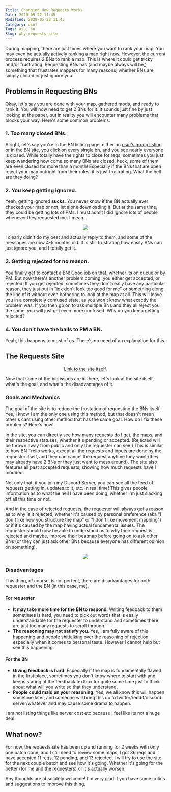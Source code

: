 ```yaml
---
Title: Changing How Requests Works
Date: 2020-05-22 11:45
Modified: 2020-05-22 11:45
Category: osu!
Tags: osu, bn
Slug: why-requests-site
---
```


During mapping, there are just times where you want to rank your map. You may even be actually actively ranking a map right now. However, the current process requires 2 BNs to rank a map. This is where it could get tricky and/or frustrating. Requesting BNs has (and maybe always will be,) something that frustrates mappers for many reasons; whether BNs are simply closed or just ignore you.

<Notice
  faIcon="exclamation-triangle"
  noticeType="warning"
  header="This post is filled with opinions."
  content="Most of the stuff I wrote are things that I know from experience, or from others. It is filled with quite a bit of subjectivity, so bear with me."
/>

## Problems in Requesting BNs
Okay, let's say you are done with your map, gathered mods, and ready to rank it. You will now need to get 2 BNs for it. It sounds just fine by just looking at the paper, but in reality you will encounter many problems that blocks your way. Here's some common problems:

### 1. Too many closed BNs.
Alright, let's say you're in the BN listing page, either on [osu!'s group listing](https://osu.ppy.sh/groups/28) or in [the BN site](https://bn.mappersguild.com/), you click on every single bn, and you see nearly everyone is closed. While totally have the rights to close for reqs, sometimes you just keep wandering how come so many BNs are closed, heck, some of them are even closed for more than a month! Especially if the BNs that are open reject your map outright from their rules, it is just frustrating. What the hell are they doing?

### 2. You keep getting ignored.
Yeah, getting ignored **sucks**. You never know if the BN actually ever checked your map or not, let alone downloading it. But at the same time, they could be getting lots of PMs. I must admit I did ignore lots of people whenever they requested me. I mean...

<center><img src="https://d.rorre.xyz/FkUlgP/chrome_xHt36PNdrn.png"></center>

I clearly didn't do my best and actually reply to them, and some of the messages are now 4-5 months old. It is still frustrating how easily BNs can just ignore you, and I totally get it.

### 3. Getting rejected for no reason.
You finally get to contact a BN! Good job on that, whether its on queue or by PM. But now there's another problem coming: you either get accepted, or rejected. If you get rejected, sometimes they don't really have any particular reason, they just put in "idk don't look too good for me" or something along the line of it without even bothering to look at the map at all. This will leave you in a completely confused state, as you won't know what exactly the problem was. If you then go on to ask multiple BNs and they all reject you the same, you will just get even more confused. Why do you keep getting rejected?

### 4. You don't have the balls to PM a BN.
Yeah, this happens to most of us. There's no need of an explanation for this.

## The Requests Site
<center><a href="https://bn.rorre.xyz/">Link to the site itself.</a></center>

Now that some of the big issues are in there, let's look at the site itself, what's the goal, and what's the disadvantages of it.

### Goals and Mechanics
The goal of the site is to reduce the frustation of requesting the BNs itself. Yes, I know I am the only one using this method, but that doesn't mean other's cant using other method that has the same goal. How do I fix these problems? Here's how!

In the site, you can directly see how many requests do I get, the maps, and their respective statuses, whether it's pending or accepted. (Rejected will be thrown away from public and only the requester can see.) This is similar to how BN Trello works, except all the requests and inputs are done by the requester itself, and they can cancel the request anytime they want (they may already have 2 BNs or they just want to mess around). The site also features all past accepted requests, showing how much requests have I modded.

Not only that, if you join my Discord Server, you can see all the feed of requests getting in, updates to it, etc. in real time! This gives people information as to what the hell I have been doing, whether I'm just slacking off all this time or not.

And in the case of rejected requests, the requester will always get a reason as to why is it rejected, whether it's caused by personal preference (aka "I don't like how you structure the map" or "I don't like movement mapping") or if it's caused by the map having actual fundamental issues. The requester should now be able to understand as to why their request is rejected and maybe, improve their beatmap before going on to ask other BNs (or they can just ask other BNs because everyone has different opinion on something).

<center><img src="https://d.rorre.xyz/2LGoYK/DUe9J5FGRC.png"></center>

### Disadvantages
This thing, of course, is not perfect, there are disadvantages for both requester and the BN (in this case, me).

#### For requester
- **It may take more time for the BN to respond**. Writing feedback to them sometimes is hard, you need to pick out words that is easily understandable for the requester to understand and sometimes there are just too many requests to scroll through.
- **The reasoning may not satisfy you**. Yes, I am fully aware of this happening and people shittalking over the reasoning of rejection, especially when it comes to personal taste. However I cannot help but see this happening.

#### For the BN
- **Giving feedback is hard**. Especially if the map is fundamentally flawed in the first place, sometimes you don't know where to start with and keeps staring at the feedback textbox for quite some time just to think about what will you write so that they understand.
- **People could mald on your reasoning**. Yes, we all know this will happen sometime later, and someone will bring this up to twitter/reddit/discord server/whatever and may cause some drama to happen.

I am not listing things like server cost etc because I feel like its not a huge deal.

## What now?
For now, the requests site has been up and running for 2 weeks with only one batch done, and I still need to review some maps, I got 36 reqs and have accepted 11 reqs, 12 pending, and 13 rejected. I will try to use the site for the next couple batch and see how it's going. Whether it's going for the better (for me and the requesters) or it's actually worsen.

Any thoughts are absolutely welcome! I'm very glad if you have some critics and suggestions to improve this thing.

<Notice
  content='Many thanks to mindmaster107 for proofreading and rewriting this post.'
/>